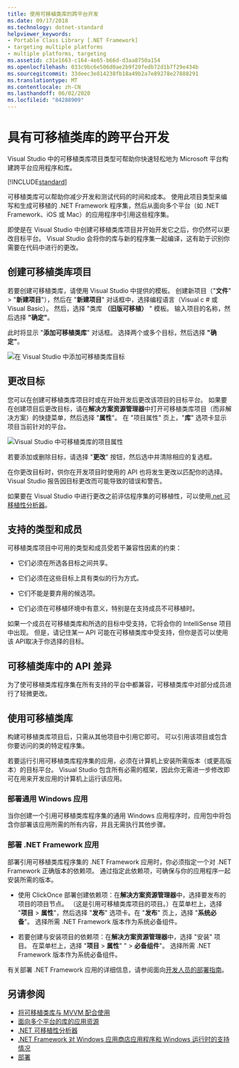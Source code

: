 ```yaml
---
title: 使用可移植类库的跨平台开发
ms.date: 09/17/2018
ms.technology: dotnet-standard
helpviewer_keywords:
- Portable Class Library [.NET Framework]
- targeting multiple platforms
- multiple platforms, targeting
ms.assetid: c31e1663-c164-4e65-b66d-d3aa8750a154
ms.openlocfilehash: 033c9bc6e506d0ae2b9f20fedb72d1b7f29e434b
ms.sourcegitcommit: 33deec3e814238fb18a49b2a7e89278e27888291
ms.translationtype: MT
ms.contentlocale: zh-CN
ms.lasthandoff: 06/02/2020
ms.locfileid: "84288909"
---
```

# <a name="cross-platform-development-with-the-portable-class-library"></a>具有可移植类库的跨平台开发

Visual Studio 中的可移植类库项目类型可帮助你快速轻松地为 Microsoft 平台构建跨平台应用程序和库。

[!INCLUDE[standard](../../../includes/pcl-to-standard.md)]

可移植类库可以帮助你减少开发和测试代码的时间和成本。 使用此项目类型来编写和生成可移植的 .NET Framework 程序集，然后从面向多个平台（如 .NET Framework、iOS 或 Mac）的应用程序中引用这些程序集。

即使是在 Visual Studio 中创建可移植类库项目并开始开发它之后，你仍然可以更改目标平台。 Visual Studio 会将你的库与新的程序集一起编译，这有助于识别你需要在代码中进行的更改。

## <a name="create-a-portable-class-library-project"></a>创建可移植类库项目

若要创建可移植类库，请使用 Visual Studio 中提供的模板。 创建新项目（"**文件**"  >  "**新建项目**"），然后在 "**新建项目**" 对话框中，选择编程语言（Visual c # 或 Visual Basic）。 然后，选择 "类库 **（旧版可移植）** " 模板。 输入项目的名称，然后选择 **"确定"**。

此时将显示 "**添加可移植类库**" 对话框。 选择两个或多个目标，然后选择 **"确定"**。

![在 Visual Studio 中添加可移植类库目标](media/add-portable-class-library.png)

## <a name="change-targets"></a>更改目标

您可以在创建可移植类库项目时或在开始开发后更改该项目的目标平台。 如果要在创建项目后更改目标，请在**解决方案资源管理器**中打开可移植类库项目（而非解决方案）的快捷菜单，然后选择 "**属性**"。 在 "项目属性" 页上，"**库**" 选项卡显示项目当前针对的平台。

![Visual Studio 中可移植类库的项目属性](media/pcl-project-properties.png)

若要添加或删除目标，请选择 "**更改**" 按钮，然后选中并清除相应的复选框。

在你更改目标时，供你在开发项目时使用的 API 也将发生更改以匹配你的选择。 Visual Studio 报告因目标更改而可能导致的错误和警告。

如果要在 Visual Studio 中进行更改之前评估程序集的可移植性，可以使用[.net 可移植性分析器](https://marketplace.visualstudio.com/items?itemName=ConnieYau.NETPortabilityAnalyzer)。

## <a name="supported-types-and-members"></a>支持的类型和成员

可移植类库项目中可用的类型和成员受若干兼容性因素的约束：

- 它们必须在所选各目标之间共享。

- 它们必须在这些目标上具有类似的行为方式。

- 它们不能是要弃用的候选项。

- 它们必须在可移植环境中有意义，特别是在支持成员不可移植时。

如果一个成员在可移植类库和所选的目标中受支持，它将会你的 IntelliSense 项目中出现。 但是，请记住某一 API 可能在可移植类库中受支持，但你是否可以使用该 API ​​取决于你选择的目标。

## <a name="api-differences-in-the-portable-class-library"></a>可移植类库中的 API 差异

为了使可移植类库程序集在所有支持的平台中都兼容，可移植类库中对部分成员进行了轻微更改。

## <a name="use-the-portable-class-library"></a>使用可移植类库

构建可移植类库项目后，只需从其他项目中引用它即可。 可以引用该项目或包含你要访问的类的特定程序集。

若要运行引用可移植类库程序集的应用，必须在计算机上安装所需版本（或更高版本）的目标平台。 Visual Studio 包含所有必需的框架，因此你无需进一步修改即可在用来开发应用的计算机上运行该应用。

### <a name="deploy-a-universal-windows-app"></a>部署通用 Windows 应用

当你创建一个引用可移植类库程序集的通用 Windows 应用程序时，应用包中将包含你部署该应用所需的所有内容，并且无需执行其他步骤。

### <a name="deploy-a-net-framework-app"></a>部署 .NET Framework 应用

部署引用可移植类库程序集的 .NET Framework 应用时，你必须指定一个对 .NET Framework 正确版本的依赖项。 通过指定此依赖项，可确保与你的应用程序一起安装所需的版本。

- 使用 ClickOnce 部署创建依赖项：在**解决方案资源管理器**中，选择要发布的项目的项目节点。 （这是引用可移植类库项目的项目。）在菜单栏上，选择 "**项目**  >  **属性**"，然后选择 "**发布**" 选项卡。在 "**发布**" 页上，选择 "**系统必备**"。 选择所需 .NET Framework 版本作为系统必备组件。

- 若要创建与安装项目的依赖项：在**解决方案资源管理器**中，选择 "安装" 项目。 在菜单栏上，选择 "**项目**  >  **属性**" "  >  **必备组件**"。 选择所需 .NET Framework 版本作为系统必备组件。

有关部署 .NET Framework 应用的详细信息，请参阅面向[开发人员的部署指南](../../framework/deployment/deployment-guide-for-developers.md)。

## <a name="see-also"></a>另请参阅

- [将可移植类库与 MVVM 配合使用](using-portable-class-library-with-model-view-view-model.md)
- [面向多个平台的库的应用资源](app-resources-for-libraries-that-target-multiple-platforms.md)
- [.NET 可移植性分析器](https://marketplace.visualstudio.com/items?itemName=ConnieYau.NETPortabilityAnalyzer)
- [.NET Framework 对 Windows 应用商店应用程序和 Windows 运行时的支持情况](support-for-windows-store-apps-and-windows-runtime.md)
- [部署](../../framework/deployment/net-framework-applications.md)
